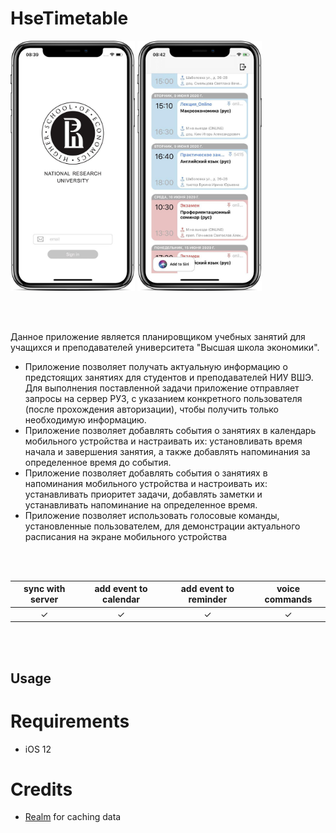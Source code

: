 # HseTimetable

<div>
 <img src="https://raw.githubusercontent.com/P4MBKIN/HseTimetable/master/Screenshots/photo/photo_auth_1.jpg" height="400" alt=""  /> 
 <img src="https://raw.githubusercontent.com/P4MBKIN/HseTimetable/master/Screenshots/photo/photo_lessons.jpg" height="400" alt=""  />
</div>

<br></br>

Данное приложение является планировщиком учебных занятий для учащихся и преподавателей университета "Высшая школа экономики".
- Приложение позволяет получать актуальную информацию о предстоящих занятиях для студентов и преподавателей НИУ ВШЭ. Для выполнения поставленной задачи приложение отправляет запросы на сервер РУЗ, с указанием конкретного пользователя (после прохождения авторизации), чтобы получить только необходимую информацию.
- Приложение позволяет добавлять события о занятиях в календарь мобильного устройства и настраивать их: установливать время начала и завершения занятия, а также добавлять напоминания за определенное время до события.
- Приложение позволяет добавлять события о занятиях в напоминания мобильного устройства и настроивать их: устанавливать приоритет задачи, добавлять заметки и устанавливать напоминание на определенное время.
- Приложение позволяет использовать голосовые команды, установленные пользователем, для демонстрации актуального расписания на экране мобильного устройства

<br></br>

| sync with server 	| add event to calendar 	| add event to reminder 	| voice commands 	|
|:----------------:	|:---------------------:	|:---------------------:	|:--------------:	|
|     &#10003;     	|        &#10003;       	|        &#10003;       	|    &#10003;    	|

<br></br>

## Usage


# Requirements

- iOS 12

# Credits

- [Realm][] for caching data

[Realm]:https://realm.io
